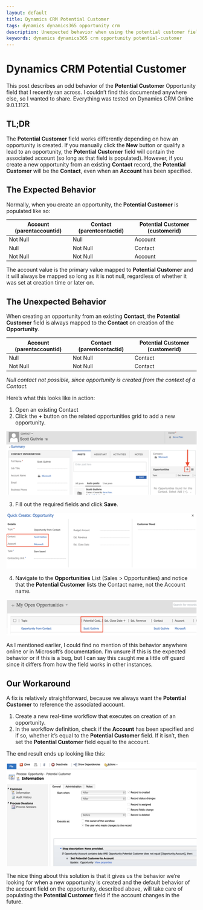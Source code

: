 ```yaml
---
layout: default
title: Dynamics CRM Potential Customer
tags: dynamics dynamics365 opportunity crm 
description: Unexpected behavior when using the potential customer field in Dynamics CRM
keywords: dynamics dynamics365 crm opportunity potential-customer
---
```


# Dynamics CRM Potential Customer

This post describes an odd behavior of the **Potential Customer** Opportunity field that I recently ran across. I couldn’t find this documented anywhere else, so I wanted to share. Everything was tested on Dynamics CRM Online 9.0.1.1121.

## TL;DR

The **Potential Customer** field works differently depending on how an opportunity is created. If you manually click the **New** button or qualify a lead to an opportunity, the **Potential Customer** field will contain the associated account (so long as that field is populated). However, if you create a new opportunity from an existing **Contact** record, the **Potential Customer** will be the **Contact**, even when an **Account** has been specified.

## The Expected Behavior

Normally, when you create an opportunity, the **Potential Customer** is populated like so:

| Account (parentaccountid) | Contact (parentcontactid) | Potential Customer (customerid) |
|---------------------------|---------------------------|--------------------------------|
| Not Null                  | Null                      | Account                     |
| Null                      | Not Null                  | Contact                     |
| Not Null                  | Not Null                  | Account                     |

The account value is the primary value mapped to **Potential Customer** and it will always be mapped so long as it is not null, regardless of whether it was set at creation time or later on.

## The Unexpected Behavior

When creating an opportunity from an existing **Contact**, the **Potential Customer** field is always mapped to the **Contact** on creation of the **Opportunity**. 

| Account (parentaccountid) | Contact (parentcontactid) | Potential Customer (customerid) |
|---------------------------|---------------------------|--------------------------------|
| Null                      | Not Null                  | Contact                     |
| Not Null                  | Not Null                  | Contact                     |

_Null contact not possible, since opportunity is created from the context of a Contact._

Here’s what this looks like in action:

1. Open an existing Contact
2. Click the **+** button on the related opportunities grid to add a new opportunity.

![Create New Opportunity](/images/dynamics-crm-potential-customer/create-new-opportunity.png "Create New Opportunity")

3. Fill out the required fields and click **Save**.

![Opportunity Quick Create](/images/dynamics-crm-potential-customer/opportunity-quick-create.png "Opportunity Quick Create")

4. Navigate to the **Opportunities** List (Sales > Opportunities) and notice that the **Potential Customer** lists the Contact name, not the Account name.

![Potential Customer Contact](/images/dynamics-crm-potential-customer/potential-customer-contact.png "Potential Customer Contact")

As I mentioned earlier, I could find no mention of this behavior anywhere online or in Microsoft’s documentation. I’m unsure if this is the expected behavior or if this is a bug, but I can say this caught me a little off guard since it differs from how the field works in other instances.

## Our Workaround

A fix is relatively straightforward, because we always want the **Potential Customer** to reference the associated account. 

1. Create a new real-time workflow that executes on creation of an opportunity.
2. In the workflow definition, check if the **Account** has been specified and if so, whether it’s equal to the **Potential Customer** field. If it isn’t, then set the **Potential Customer** field equal to the account.

The end result ends up looking like this:

![Workflow Definition](/images/dynamics-crm-potential-customer/workflow-definition.png "Workflow Definition")

The nice thing about this solution is that it gives us the behavior we’re looking for when a new opportunity is created and the default behavior of the account field on the opportunity, described above, will take care of populating the **Potential Customer** field if the account changes in the future.